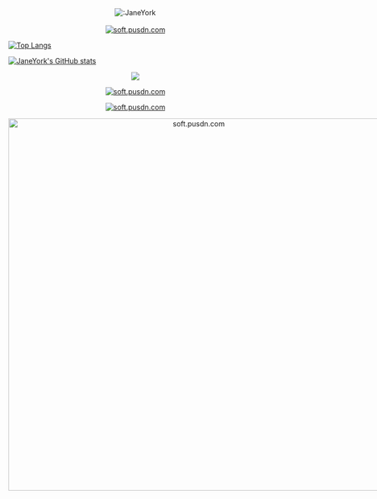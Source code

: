 <div align="center" style="text-align: center;">
<img src="https://count.getloli.com/get/@:JaneYork" alt=":JaneYork" />
</div>
<br/>
<div align="center" style="text-align: center;">
<a href="https://soft.pusdn.com"><img src="https://readme-typing-svg.demolab.com?font=Fira+Code&pause=1000&color=722ED1&center=true&vCenter=true&width=435&lines=PUSDN+%C2%B7+%E5%B9%B3%E8%A1%8C%E5%AE%87%E5%AE%99%E8%BD%AF%E4%BB%B6%E5%BC%80%E5%8F%91%E8%80%85%E7%BD%91;%E8%BD%AF%E4%BB%B6%E5%BC%80%E5%8F%91%E3%80%81%E4%BC%81%E4%B8%9A%E5%BB%BA%E7%AB%99%E3%80%81%E4%BD%8E%E4%BB%A3%E7%A0%81%E3%80%81%E6%95%B0%E5%AD%97%E5%86%9C%E4%B8%9A%E3%80%81;%E6%99%BA%E6%85%A7%E5%85%BB%E6%AE%96%E3%80%81%E5%A4%A7%E5%B1%8F%E5%8F%AF%E8%A7%86%E5%8C%96%E3%80%81%E5%A4%A7%E6%95%B0%E6%8D%AE%E4%B8%AD%E5%8F%B0......" alt="soft.pusdn.com" /></a>
</div>

[![Top Langs](https://github-readme-stats.vercel.app/api/top-langs/?username=JaneYork)](https://github.com/anuraghazra/github-readme-stats)

[![JaneYork's GitHub stats](https://github-readme-stats.vercel.app/api?username=JaneYork&show_icons=true&theme=midnight-purple)](https://github.com/anuraghazra/github-readme-stats)

<div align="center" style="text-align: center;">
<a href="https://github.com/anuraghazra/github-readme-stats">
  <img align="center" src="https://github-readme-stats.vercel.app/api?username=JaneYork&show_icons=true&theme=midnight-purple&bg_color=30,e96443,904e95&title_color=fff&text_color=fff" />
</a>
</div>

<p align="center">
    <a href="http://soft.pusdn.com">
        <img src="https://img.shields.io/badge/Star-14002-%23722ed1?logo=discord"
            alt="soft.pusdn.com"></a>
</p>

<p align="center">
    <a href="http://soft.pusdn.com">
        <img src="https://github-profile-trophy.vercel.app/?username=JaneYork&no-frame=true"
            alt="soft.pusdn.com"></a>
</p>

<p align="center">
    <a href="http://soft.pusdn.com">
        <img style="max-width:740px;" width=740 src="https://github-readme-activity-graph.vercel.app/graph?username=JaneYork&theme=nightowl"
            alt="soft.pusdn.com"></a>
</p>
